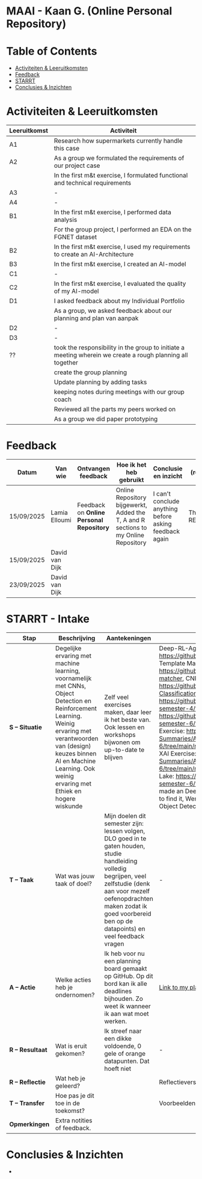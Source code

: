 # MAAI - Kaan G. (Online Personal Repository)
<!--
### Note
Om dit leerresultaat te behalen, moet je logboek laten zien:
• hoe je je activiteiten koppelt aan leerresultaten,
• hoe je feedback hebt ontvangen, vastgelegd en verwerkt (verbeteringen,
beslissingen, aanpassingen),
• hoe je reflecteert op je voortgang met behulp van de STARRT-methode (intake- en
voortgangsgesprekken),
• en welke conclusies en inzichten dit oplevert voor je professionele groei.

### Feedback noteren
Verzamel tijdens het blok feedback van coaches, collega's en gebruikers. Schrijf voor
elk feedbackpunt op:
• Wat de feedback was.
• Waar het over ging (bijv. code, onderzoek, teamwork).
• Hoe het verband houdt met je leerdoelen.
• Wat je ermee hebt gedaan (accepteren, aanpassen, verder onderzoeken).
Dit laat zien dat je actief bezig bent met het verwerken van feedback om jezelf te
ontwikkelen.
-->
# Table of Contents
- [Activiteiten & Leeruitkomsten](#activiteiten--leeruitkomsten)
- [Feedback](#feedback)
- [STARRT](#starrt---intake)
- [Conclusies & Inzichten](#conclusies--inzichten)

# Activiteiten & Leeruitkomsten
| Leeruitkomst | Activiteit |
|--------------|------------|
| A1 | Research how supermarkets currently handle this case |
| A2 | As a group we formulated the requirements of our project case |
|    | In the first m&t exercise, I formulated functional and technical requirements |
| A3 | - |
| A4 | - |
| B1 | In the first m&t exercise, I performed data analysis |
|    | For the group project, I performed an EDA on the FGNET dataset |
| B2 | In the first m&t exercise, I used my requirements to create an AI-Architecture |
| B3 | In the first m&t exercise, I created an AI-model |
| C1 | - |
| C2 | In the first m&t exercise, I evaluated the quality of my AI-model |
| D1 | I asked feedback about my Individual Portfolio |
|    | As a group, we asked feedback about our planning and plan van aanpak |
| D2 | - |
| D3 | - |
| ?? | took the responsibility in the group to initiate a meeting wherein we create a rough planning all together |
|    | create the group planning | 
|    | Update planning by adding tasks | 
|    | keeping notes during meetings with our group coach |
|    | Reviewed all the parts my peers worked on |
|    | As a group we did paper prototyping | 



# Feedback
| Datum | Van wie | Ontvangen feedback | Hoe ik het heb gebruikt | Conclusie en inzicht | Bewijs (repo, doc, code) |
|-------|---------|------------------|------------------------|---------------------|-------------------------|
| 15/09/2025 | Lamia Elloumi | Feedback on **Online Personal Repository** | Online Repository bijgewerkt, Added the T, A and R sections to my Online Repository | I can't conclude anything before asking feedback again | This README.md |
| 15/09/2025 | David van Dijk |                  |                        |                     |                         |
| 23/09/2025 | David van Dijk |                  |                        |                     |                         |

# STARRT - Intake
| **Stap** | **Beschrijving** | **Aantekeningen** | **Bewijs (repo, doc, code)** |
|---------|-----------------|------------------|-----------------------------|
| **S – Situatie** | Degelijke ervaring met machine learning, voornamelijk met CNNs, Object Detection en Reinforcement Learning. Weinig ervaring met verantwoorden van (design) keuzes binnen AI en Machine Learning. Ook weinig ervaring met Ethiek en hogere wiskunde | Zelf veel exercises maken, daar leer ik het beste van. Ook lessen en workshops bijwonen om up-to-date te blijven | Deep-RL-Agent for Custom Game: https://github.com/CrossyChainsaw/WASD-RL-Agent, Template Matching using Computer Vision: https://github.com/CrossyChainsaw/brawl-template-matcher, CNN-Exercise: https://github.com/CrossyChainsaw2/Brawlhalla-Legend-Classification, RL-Agent for Cartpole Game: https://github.com/School-Semester-Summaries/AI-semester-4/tree/main/Open%20Program, ANN Exercise: https://github.com/School-Semester-Summaries/AI-semester-6/tree/main/repos/ANN%20Exercise, CNN Exercise: https://github.com/School-Semester-Summaries/AI-semester-6/tree/main/repos/CNN%20Exercise%202%20(Pokemon), XAI Exercise: https://github.com/School-Semester-Summaries/AI-semester-6/tree/main/repos/XAI%20Exercise, RL-Agent for Frozen Lake: https://github.com/School-Semester-Summaries/AI-semester-6/tree/main/repos/RL%20Exercise, I also once made an Deep-RL-Agent for Cartpole Game but cant seem to find it, Werk ook aan een groter project gerelateerd aan Object Detection |
| **T – Taak** | Wat was jouw taak of doel? | Mijn doelen dit semester zijn: lessen volgen, DLO goed in te gaten houden, studie handleiding volledig begrijpen, veel zelfstudie (denk aan voor mezelf oefenopdrachten maken zodat ik goed voorbereid ben op de datapoints) en veel feedback vragen | - |
| **A – Actie** | Welke acties heb je ondernomen? | Ik heb voor nu een planning board gemaakt op GitHub. Op dit bord kan ik alle deadlines bijhouden. Zo weet ik wanneer ik aan wat moet werken. | [Link to my planning](https://github.com/orgs/School-Semester-Summaries/projects/5/views/1) |
| **R – Resultaat** | Wat is eruit gekomen? | Ik streef naar een dikke voldoende, 0 gele of orange datapunten. Dat hoeft niet | - |
| **R – Reflectie** | Wat heb je geleerd? |  | Reflectieverslag |
| **T – Transfer** | Hoe pas je dit toe in de toekomst? |  | Voorbeelden / plan |
| **Opmerkingen** | Extra notities of feedback. |  |  |

# Conclusies & Inzichten
-
